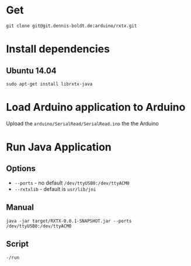 # Get

`git clone git@git.dennis-boldt.de:arduino/rxtx.git`

# Install dependencies

## Ubuntu 14.04

`sudo apt-get install librxtx-java`

# Load Arduino application to Arduino

Upload the `arduino/SerialRead/SerialRead.ino` the the Arduino

# Run Java Application

## Options

* `--ports` - no default `/dev/ttyUSB0:/dev/ttyACM0`
* `--rxtxlib` - default is `usr/lib/jni`

## Manual 

```
java -jar target/RXTX-0.0.1-SNAPSHOT.jar --ports /dev/ttyUSB0:/dev/ttyACM0
```

## Script

```
-/run
```
